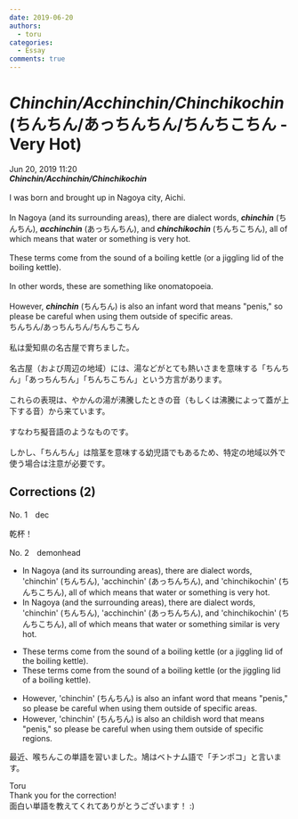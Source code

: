 ```yaml
---
date: 2019-06-20
authors:
  - toru
categories:
  - Essay
comments: true
---
```


# <strong><em>Chinchin/Acchinchin/Chinchikochin</strong></em> (ちんちん/あっちんちん/ちんちこちん - Very Hot)
<div class="date">Jun 20, 2019 11:20</div>
<div id="post"><div id="body_show_ori">
<strong><em>Chinchin/Acchinchin/Chinchikochin</strong></em><br/><br/>I was born and brought up in Nagoya city, Aichi.<br/><br/>In Nagoya (and its surrounding areas), there are dialect words, <strong><em>chinchin</em></strong> (ちんちん), <strong><em>acchinchin</em></strong> (あっちんちん), and <strong><em>chinchikochin</em></strong> (ちんちこちん), all of which means that water or something is very hot.<br/><br/>These terms come from the sound of a boiling kettle (or a jiggling lid of the boiling kettle).<br/><br/>In other words, these are something like onomatopoeia.<br/><br/>However, <strong><em>chinchin</em></strong> (ちんちん) is also an infant word that means "penis," so please be careful when using them outside of specific areas.
</div></div>

<!-- more -->

<div id="post_ja"><div id="body_show_mo">
ちんちん/あっちんちん/ちんちこちん<br/><br/>私は愛知県の名古屋で育ちました。<br/><br/>名古屋（および周辺の地域）には、湯などがとても熱いさまを意味する「ちんちん」「あっちんちん」「ちんちこちん」という方言があります。<br/><br/>これらの表現は、やかんの湯が沸騰したときの音（もしくは沸騰によって蓋が上下する音）から来ています。<br/><br/>すなわち擬音語のようなものです。<br/><br/>しかし、「ちんちん」は陰茎を意味する幼児語でもあるため、特定の地域以外で使う場合は注意が必要です。
</div></div>

## Corrections (2)
<div id="block"><div class="first_name"> No. 1　<span class="just_name">dec</span></div><div id="block2">
<p class="comment_small">
 乾杯！
</p>

</div></div>
<div id="block"><div class="first_name"> No. 2　<span class="just_name">demonhead</span></div><div id="block2">
<ul class="correction_field">
<li class="incorrect">In Nagoya (and its surrounding areas), there are dialect words, 'chinchin' (ちんちん), 'acchinchin' (あっちんちん), and 'chinchikochin' (ちんちこちん), all of which means that water or something is very hot.</li>
<li class="corrected correct">
In Nagoya (and the surrounding areas), there are dialect words, 'chinchin' (ちんちん), 'acchinchin' (あっちんちん), and 'chinchikochin' (ちんちこちん), all of which means that water or something similar is very hot.
</li>
</ul>
<ul class="correction_field">
<li class="incorrect">These terms come from the sound of a boiling kettle (or a jiggling lid of the boiling kettle).</li>
<li class="corrected correct">
These terms come from the sound of a boiling kettle (or the jiggling lid of a boiling kettle).
</li>
</ul>
<ul class="correction_field">
<li class="incorrect">However, 'chinchin' (ちんちん) is also an infant word that means "penis," so please be careful when using them outside of specific areas.</li>
<li class="corrected correct">
However, 'chinchin' (ちんちん) is also an childish word that means "penis," so please be careful when using them outside of specific regions.
</li>
</ul>
<p class="comment_small">
 最近、喉ちんこの単語を習いました。鳩はベトナム語で「チンポコ」と言います。
</p>

</div><div class="name"><span class="just_name">Toru</span><br>
Thank you for the correction!<br/>面白い単語を教えてくれてありがとうございます！ :)
</div>
</div>
